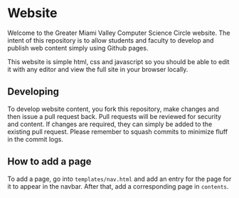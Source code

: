 # Website
Welcome to the Greater Miami Valley Computer Science Circle website. The intent of this repository is to allow students and faculty to develop and publish web content simply using Github pages.

This website is simple html, css and javascript so you should be able to edit it with any editor and view the full site in your browser locally.

## Developing
To develop website content, you fork this repository, make changes and then issue a pull request back. Pull requests will be reviewed for security and content. If changes are required, they can simply be added to the existing pull request. Please remember to squash commits to minimize fluff in the commit logs.

## How to add a page
To add a page, go into `templates/nav.html` and add an entry for the page for it to appear in the navbar. After that, add a corresponding page in `contents`.